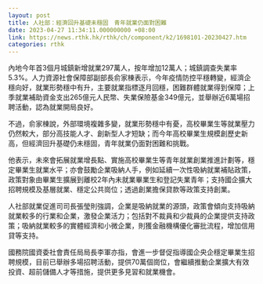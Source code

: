 ```yaml
---
layout: post
title: 人社部：經濟回升基礎未穩固　青年就業仍面對困難
date: 2023-04-27 11:34:11.000000000 +08:00
link: https://news.rthk.hk/rthk/ch/component/k2/1698101-20230427.htm
categories: rthk
---
```


內地今年首3個月城鎮新增就業297萬人，按年增加12萬人；城鎮調查失業率5.3%。人力資源社會保障部副部長俞家棟表示，今年疫情防控平穩轉變，經濟企穩向好，就業形勢穩中有升，主要就業指標逐月回穩，困難群體就業得到保障；上季就業補助資金支出265億元人民幣、失業保險基金349億元，並舉辦近6萬場招聘活動，認為就業開局良好。

不過，俞家棟說，外部環境複雜多變，就業形勢穩中有憂，高校畢業生等就業壓力仍然較大，部分高技能人才、創新型人才短缺；而今年高校畢業生規模創歷史新高，但經濟回升基礎仍未穩固，青年就業仍面對困難和挑戰。

他表示，未來會拓展就業增長點、實施高校畢業生等青年就業創業推進計劃等，穩定畢業生就業水平；亦會鼓勵企業吸納人手，例如延續一次性吸納就業補貼政策，政策對象由畢業生擴展到離校2年內未就業畢業生和登記失業青年；支持國企擴大招聘規模及基層就業、穩定公共崗位；透過創業擔保貸款等政策支持創業。

人社部就業促進司司長張瑩則強調，企業是吸納就業的源頭，政策會傾向支持吸納就業較多的行業和企業，激發企業活力；包括對不裁員和少裁員的企業提供支持政策；吸納就業較多的實體經濟和小微企業，則獲金融機構優化審批流程，增加信用貸等支持。

國務院國資委社會責任局局長李軍亦指，會進一步督促指導國企央企穩定畢業生招聘規模，目前已舉辦多場招聘活動，提供70萬個崗位，會繼續推動企業擴大有效投資、超前儲備人才等措施，提供更多見習和就業機會。
